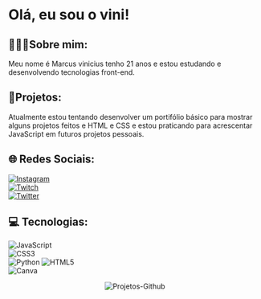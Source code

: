 # Olá, eu sou o vini!
## 👩🏻‍🚀Sobre mim:
Meu nome é Marcus vinicius tenho 21 anos e estou estudando e desenvolvendo tecnologias front-end.
## 📌Projetos: 
Atualmente estou tentando desenvolver um portifólio básico para mostrar alguns projetos feitos e HTML e CSS e estou praticando para acrescentar JavaScript em futuros projetos pessoais.
  
## 🌐 Redes Sociais:
[![Instagram](https://img.shields.io/badge/Instagram-%23E4405F.svg?logo=Instagram&logoColor=white)](https://instagram.com/_viiniiciiuss) <br> [![Twitch](https://img.shields.io/badge/Twitch-%239146FF.svg?logo=Twitch&logoColor=white)](https://twitch.tv/viiniiciius_14) <br>[![Twitter](https://img.shields.io/badge/Twitter-%231DA1F2.svg?logo=Twitter&logoColor=white)](https://twitter.com/viiniiciiuss14) 

## 💻 Tecnologias:
![JavaScript](https://img.shields.io/badge/javascript-%23323330.svg?style=for-the-badge&logo=javascript&logoColor=%23F7DF1E)<br> ![CSS3](https://img.shields.io/badge/css3-%231572B6.svg?style=for-the-badge&logo=css3&logoColor=white) <br> ![Python](https://img.shields.io/badge/python-3670A0?style=for-the-badge&logo=python&logoColor=ffdd54) ![HTML5](https://img.shields.io/badge/html5-%23E34F26.svg?style=for-the-badge&logo=html5&logoColor=white) <br> ![Canva](https://img.shields.io/badge/Canva-%2300C4CC.svg?style=for-the-badge&logo=Canva&logoColor=white)


<!-- Proudly created with GPRM ( https://gprm.itsvg.in ) -->

<p align="center">
  <img src="https://github-readme-stats.vercel.app/api/pin/?username=viiniiciius14&repo=Projetos-Github&theme=THEME_DO_CARTÃO" alt="Projetos-Github">
</p>
